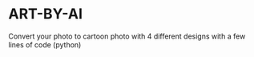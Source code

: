 # ART-BY-AI
Convert your photo to cartoon photo with 4 different designs with a few lines of code (python)
